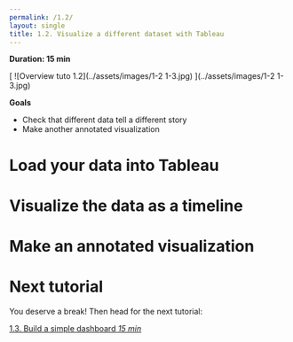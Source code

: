 ```yaml
---
permalink: /1.2/
layout: single
title: 1.2. Visualize a different dataset with Tableau
---
```


**Duration: 15 min**

[
	![Overview tuto 1.2](../assets/images/1-2 1-3.jpg)
](../assets/images/1-2 1-3.jpg)

**Goals**
* Check that different data tell a different story
* Make another annotated visualization

# Load your data into Tableau

# Visualize the data as a timeline

# Make an annotated visualization

# Next tutorial

You deserve a break! Then head for the next tutorial:

[1.3. Build a simple dashboard *15 min*](1.3/)

